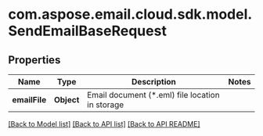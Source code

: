 
# com.aspose.email.cloud.sdk.model.SendEmailBaseRequest

## Properties
Name | Type | Description | Notes
------------ | ------------- | ------------- | -------------
**emailFile** | **Object** | Email document (*.eml) file location in storage              | 


[[Back to Model list]](README.md#documentation-for-models) [[Back to API list]](README.md#documentation-for-api-endpoints) [[Back to API README]](README.md)

